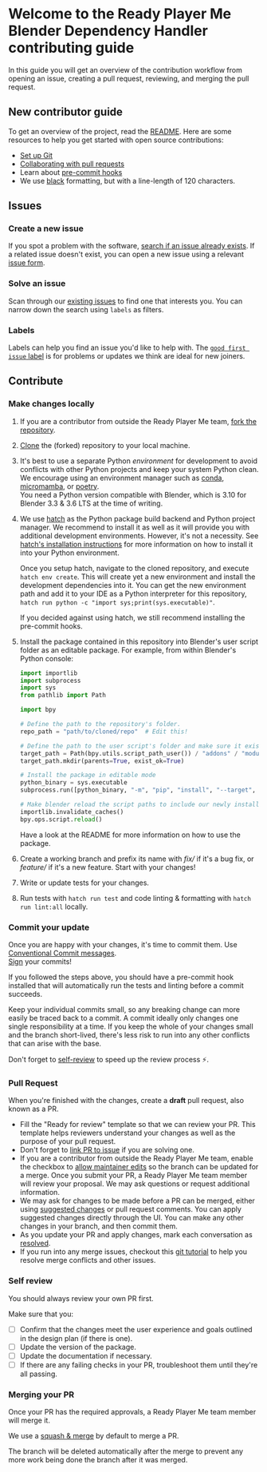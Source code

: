 # Welcome to the Ready Player Me Blender Dependency Handler contributing guide <!-- omit in toc -->

In this guide you will get an overview of the contribution workflow from opening an issue, creating a pull request, reviewing, and merging the pull request.

## New contributor guide

To get an overview of the project, read the [README](README.md).
Here are some resources to help you get started with open source contributions:

- [Set up Git](https://docs.github.com/en/get-started/quickstart/set-up-git)
- [Collaborating with pull requests](https://docs.github.com/en/github/collaborating-with-pull-requests)
- Learn about [pre-commit hooks](https://pre-commit.com/)
- We use [black](https://black.readthedocs.io/en/stable/) formatting, but with a line-length of 120 characters.

## Issues

### Create a new issue

If you spot a problem with the software, [search if an issue already exists](https://docs.github.com/en/github/searching-for-information-on-github/searching-on-github/searching-issues-and-pull-requests#search-by-the-title-body-or-comments).
If a related issue doesn't exist, you can open a new issue using a relevant [issue form](https://github.com/readyplayerme/blender-dependencyhandler/issues/new/choose).

### Solve an issue

Scan through our [existing issues](https://github.com/readyplayerme/blender-dependencyhandler/issues) to find one that interests you.
You can narrow down the search using `labels` as filters.

### Labels

Labels can help you find an issue you'd like to help with.
The [`good first issue` label](https://github.com/readyplayerme/blender-dependencyhandler/issues?q=is%3Aopen+is%3Aissue+label%3A%22good+first+issue%22) is for problems or updates we think are ideal for new joiners.

## Contribute

### Make changes locally

1. If you are a contributor from outside the Ready Player Me team, [fork the repository](https://docs.github.com/en/get-started/quickstart/fork-a-repo).

2. [Clone](https://docs.github.com/en/repositories/creating-and-managing-repositories/cloning-a-repository) the (forked) repository to your local machine.

3. It's best to use a separate Python _environment_ for development to avoid conflicts with other Python projects and keep your system Python clean.
    We encourage using an environment manager such as [conda](https://docs.conda.io/en/latest/), [micromamba](https://mamba.readthedocs.io/en/latest/user_guide/micromamba.html), or [poetry](https://python-poetry.org/).  
    You need a Python version compatible with Blender, which is 3.10 for Blender 3.3 & 3.6 LTS at the time of writing.

4. We use [hatch](https://hatch.pypa.io/) as the Python package build backend and Python project manager.
    We recommend to install it as well as it will provide you with additional development environments.
    However, it's not a necessity.
    See [hatch's installation instructions](https://hatch.pypa.io/latest/install/) for more information on how to install it into your Python environment.

    Once you setup hatch, navigate to the cloned repository, and execute `hatch env create`.
    This will create yet a new environment and install the development dependencies into it.
    You can get the new environment path and add it to your IDE as a Python interpreter for this repository, `hatch run python -c "import sys;print(sys.executable)"`.

    If you decided against using hatch, we still recommend installing the pre-commit hooks.

5. Install the package contained in this repository into Blender's user script folder as an editable package.
    For example, from within Blender's Python console:

    ```python
    import importlib
    import subprocess
    import sys
    from pathlib import Path

    import bpy

    # Define the path to the repository's folder.
    repo_path = "path/to/cloned/repo"  # Edit this!

    # Define the path to the user script's folder and make sure it exists.
    target_path = Path(bpy.utils.script_path_user()) / "addons" / "modules"
    target_path.mkdir(parents=True, exist_ok=True)

    # Install the package in editable mode
    python_binary = sys.executable
    subprocess.run([python_binary, "-m", "pip", "install", "--target", str(target_path), "-e", repo_path])

    # Make blender reload the script paths to include our newly installed package.
    importlib.invalidate_caches()
    bpy.ops.script.reload()
    ```

    Have a look at the README for more information on how to use the package.

6. Create a working branch and prefix its name with _fix/_ if it's a bug fix, or _feature/_ if it's a new feature.
    Start with your changes!  

7. Write or update tests for your changes. <!-- TODO Explain how we do tests -->

8. Run tests with `hatch run test` and code linting & formatting with `hatch run lint:all` locally.

### Commit your update

Once you are happy with your changes, it's time to commit them.
Use [Conventional Commit messages](https://www.conventionalcommits.org/en/v1.0.0/).  
[Sign](https://docs.github.com/en/authentication/managing-commit-signature-verification/signing-commits) your commits!

If you followed the steps above, you should have a pre-commit hook installed that will automatically run the tests and linting before a commit succeeds.

Keep your individual commits small, so any breaking change can more easily be traced back to a commit.
A commit ideally only changes one single responsibility at a time.
If you keep the whole of your changes small and the branch short-lived, there's less risk to run into any other conflicts that can arise with the base.

Don't forget to [self-review](#self-review) to speed up the review process :zap:.

### Pull Request

When you're finished with the changes, create a __draft__ pull request, also known as a PR.

- Fill the "Ready for review" template so that we can review your PR. This template helps reviewers understand your changes as well as the purpose of your pull request.
- Don't forget to [link PR to issue](https://docs.github.com/en/issues/tracking-your-work-with-issues/linking-a-pull-request-to-an-issue) if you are solving one.
- If you are a contributor from outside the Ready Player Me team, enable the checkbox to [allow maintainer edits](https://docs.github.com/en/github/collaborating-with-issues-and-pull-requests/allowing-changes-to-a-pull-request-branch-created-from-a-fork) so the branch can be updated for a merge.
Once you submit your PR, a Ready Player Me team member will review your proposal.
We may ask questions or request additional information.
- We may ask for changes to be made before a PR can be merged, either using [suggested changes](https://docs.github.com/en/github/collaborating-with-issues-and-pull-requests/incorporating-feedback-in-your-pull-request) or pull request comments.
You can apply suggested changes directly through the UI.
You can make any other changes in your branch, and then commit them.
- As you update your PR and apply changes, mark each conversation as [resolved](https://docs.github.com/en/github/collaborating-with-issues-and-pull-requests/commenting-on-a-pull-request#resolving-conversations).
- If you run into any merge issues, checkout this [git tutorial](https://github.com/skills/resolve-merge-conflicts) to help you resolve merge conflicts and other issues.

### Self review

You should always review your own PR first.

Make sure that you:

- [ ] Confirm that the changes meet the user experience and goals outlined in the design plan (if there is one).
- [ ] Update the version of the package.
- [ ] Update the documentation if necessary.
- [ ] If there are any failing checks in your PR, troubleshoot them until they're all passing.

### Merging your PR

Once your PR has the required approvals, a Ready Player Me team member will merge it.

We use a [squash & merge](https://docs.github.com/en/pull-requests/collaborating-with-pull-requests/incorporating-changes-from-a-pull-request/about-pull-request-merges#squash-and-merge-your-commits) by default to merge a PR.

The branch will be deleted automatically after the merge to prevent any more work being done the branch after it was merged.
